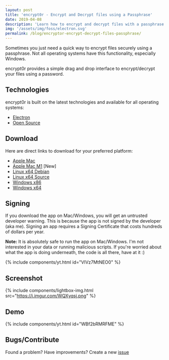 ```yaml
---
layout: post
title: 'encrypt0r - Encrypt and Decrypt files using a Passphrase'
date: 2019-04-08
description: 'Learn how to encrypt and decrypt files with a passphrase using encrypt0r'
img: '/assets/img/foss/electron.svg'
permalink: /blog/encryptor-encrypt-decrypt-files-passphrase/
---
```


Sometimes you just need a quick way to encrypt files securely using a passphrase. Not all operating systems have this functionality, especially Windows.

encrypt0r provides a simple drag and drop interface to encrypt/decrypt your files using a password.

## Technologies

encrypt0r is built on the latest technologies and available for all operating systems:

- [Electron](https://electronjs.org/)
- [Open Source](https://github.com/kunalnagar/encrypt0r)

## Download

Here are direct links to download for your preferred platform:

- [Apple Mac](https://github.com/kunalnagar/encrypt0r/releases/latest/download/encrypt0r-mac.zip)
- [Apple Mac M1](https://github.com/kunalnagar/encrypt0r/releases/latest/download/encrypt0r-mac-m1.zip) [New]
- [Linux x64 Debian](https://github.com/kunalnagar/encrypt0r/releases/latest/download/encrypt0r-linux-deb.zip)
- [Linux x64 Source](https://github.com/kunalnagar/encrypt0r/releases/latest/download/encrypt0r-linux-x64.zip)
- [Windows x86](https://github.com/kunalnagar/encrypt0r/releases/latest/download/encrypt0r-windows-x86.zip)
- [Windows x64](https://github.com/kunalnagar/encrypt0r/releases/latest/download/encrypt0r-windows-x64.zip)

## Signing

If you download the app on Mac/Windows, you will get an untrusted developer warning. This is because the app is not signed by the developer (aka me). Signing an app requires a Signing Certificate that costs hundreds of dollars per year.

**Note:** It is absolutely safe to run the app on Mac/Windows. I'm not interested in your data or running malicious scripts. If you're worried about what the app is doing underneath, the code is all there, have at it :)

{% include components/yt.html id="VIVz7MtNEO0" %}

## Screenshot

{% include components/lightbox-img.html src="https://i.imgur.com/WQXyqsj.png" %}

## Demo

{% include components/yt.html id="WBf2bRMRFME" %}

## Bugs/Contribute

Found a problem? Have improvements? Create a new [issue](https://github.com/kunalnagar/encrypt0r/issues)
